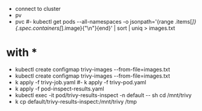 - connect to cluster
- pv
- pvc
#- kubectl get pods --all-namespaces -o jsonpath='{range .items[*]}{.spec.containers[*].image}{"\n"}{end}' | sort | uniq > images.txt
# with *
- kubectl create configmap trivy-images --from-file=images.txt
- kubectl create configmap trivy-images --from-file=images.txt
- k apply -f trivy-job.yaml
#- k apply -f trivy-pod.yaml
- k apply -f pod-inspect-results.yaml
- kubectl exec -it pod/trivy-results-inspect -n default -- sh
  cd /mnt/trivy
- k cp default/trivy-results-inspect:/mnt/trivy /tmp
